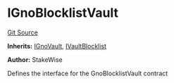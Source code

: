 # IGnoBlocklistVault
[Git Source](https://github.com/stakewise/v3-core/blob/c4059a64871829ca60ea58f054baf8eb13d3572a/contracts/interfaces/IGnoBlocklistVault.sol)

**Inherits:**
[IGnoVault](/contracts/interfaces/IGnoVault.sol/interface.IGnoVault.md), [IVaultBlocklist](/contracts/interfaces/IVaultBlocklist.sol/interface.IVaultBlocklist.md)

**Author:**
StakeWise

Defines the interface for the GnoBlocklistVault contract


